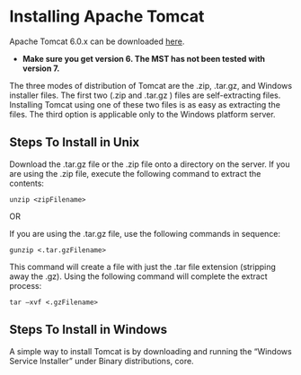 # Installing Apache Tomcat #

Apache Tomcat 6.0.x can be downloaded [here](http://tomcat.apache.org/download-60.cgi).
  * **Make sure you get version 6.  The MST has not been tested with version 7.**

The three modes of distribution of Tomcat are the .zip, .tar.gz, and Windows installer files. The first two (.zip and .tar.gz ) files are  self-extracting files. Installing Tomcat using one of these two files is as easy as extracting the files. The third option is applicable only to the Windows platform server.

## Steps To Install in Unix ##

Download the .tar.gz file or the .zip file onto a directory on the server. If you are using the .zip file, execute the following command to extract the contents:

```
unzip <zipFilename>
```

OR

If you are using the .tar.gz file, use the following commands in sequence:

```
gunzip <.tar.gzFilename>
```

This command will create a file with just the .tar file extension (stripping away the .gz). Using the following command will complete the extract process:

```
tar –xvf <.gzFilename>
```


## Steps To Install in Windows ##

A simple way to install Tomcat is by downloading and running the “Windows Service Installer” under Binary distributions, core.